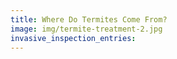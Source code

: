```yaml
---
title: Where Do Termites Come From?
image: img/termite-treatment-2.jpg
invasive_inspection_entries:
---
```

